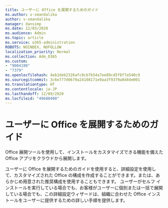 ```yaml
---
title: ユーザーに Office を展開するためのガイド
ms.author: v-smandalika
author: v-smandalika
manager: dansimp
ms.date: 12/03/2020
ms.audience: Admin
ms.topic: article
ms.service: o365-administration
ROBOTS: NOINDEX, NOFOLLOW
localization_priority: Normal
ms.collection: Adm_O365
ms.custom:
- "9004198"
- "7379"
ms.openlocfilehash: 4eb1deb2326afc8cb7b54a7ee89cd5f8f7a540c9
ms.sourcegitcommit: 3c6e777d6679a24108171e9aa3f9379a8d44e001
ms.translationtype: HT
ms.contentlocale: ja-JP
ms.lasthandoff: 12/09/2020
ms.locfileid: "49680490"
---
```

# <a name="deploy-office-to-your-users-guide"></a>ユーザーに Office を展開するためのガイド

Office 展開ツールを使用して、インストールをカスタマイズできる機能を備えた Office アプリをクラウドから展開します。

ユーザーに Office を展開するためのガイドを使用すると、詳細設定を使用して、カスタマイズされた Office の構成を作成することができます。または、あらかじめ用意された推奨構成を使用することもできます。 ユーザーがセルフ インストールを実行している場合でも、お客様がユーザーに個別または一括で展開している場合でも、この詳細設定ウィザードは、組織に合わせた Office インストールをユーザーに提供するための詳しい手順を提供します。